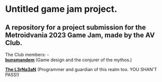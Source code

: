# Untitled game jam project.
## A repository for a project submission for the Metroidvania 2023 Game Jam, made by the AV Club.

The Club members: -<br>
**[bunsmandem](https://github.com/bunsmandem)** (Game design and the conjurer of the mythos.)

**[The L3rNa3aN](https://github.com/The-L3rNa3aN)** (Programmer and guardian of this realm too. YOU SHAN'T PASS!)
